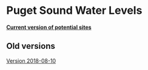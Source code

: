 # Puget Sound Water Levels

**[Current version of potential sites](20180906135725-63114-map.html)**

## Old versions

[Version 2018-08-10](20180810154917-15070-map.html)